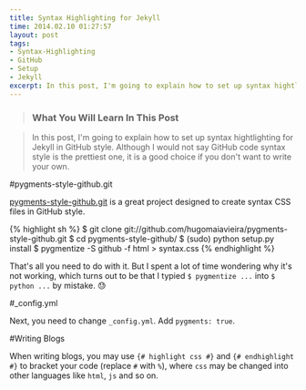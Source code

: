 ```yaml
---
title: Syntax Highlighting for Jekyll
time: 2014.02.10 01:27:57
layout: post
tags:
- Syntax-Highlighting
- GitHub
- Setup
- Jekyll
excerpt: In this post, I'm going to explain how to set up syntax hightlighting for Jekyll in GitHub style. Although I would not say GitHub code syntax style is the prettiest one, it is a good choice if you don't want to write your own.
---
```


> ### What You Will Learn In This Post

> In this post, I'm going to explain how to set up syntax hightlighting for Jekyll in GitHub style. Although I would not say GitHub code syntax style is the prettiest one, it is a good choice if you don't want to write your own.

#pygments-style-github.git

<a href="http://github.com/hugomaiavieira/pygments-style-github" target="_blank">pygments-style-github.git</a> is a great project designed to create syntax CSS files in GitHub style.

{% highlight sh %}
$ git clone git://github.com/hugomaiavieira/pygments-style-github.git
$ cd pygments-style-github/
$ (sudo) python setup.py install
$ pygmentize -S github -f html > syntax.css
{% endhighlight %}

That's all you need to do with it. But I spent a lot of time wondering why it's not working, which turns out to be that I typied `$ pygmentize ...` into `$ python ...` by mistake. :sweat:

#_config.yml

Next, you need to change `_config.yml`. Add `pygments: true`.

#Writing Blogs

When writing blogs, you may use `{# highlight css #}` and `{# endhighlight #}` to bracket your code (replace `#` with `%`), where `css` may be changed into other languages like `html`, `js` and so on.
